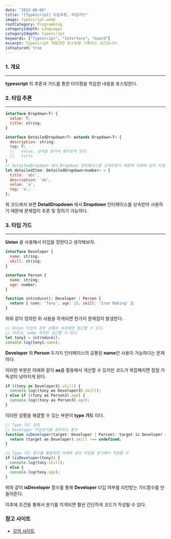 ```yaml
---
date: "2022-08-06"
title: "[Typescript] 타입추론, 타입가드"
image: typescript.webp
rootCategory: Programming
category1depth: Languages
category2depth: typescript
keywords: ["Typescript", "Interface", "Guard"]
excerpt: Typescript 개발관련 포스팅을 기록하는 공간입니다.
isFeatured: true
---
```


### 1. 개요

---

**typescript** 의 추론과 가드를 통한 타이핑을 학습한 내용을 포스팅한다.

### 2. 타입 추론

---

```js
interface Dropdown<T> {
  value: T;
  title: string;
}

interface DetailedDropdown<T> extends Dropdown<T> {
  description: string;
  tag: T;
  //   value, 상속을 받아서 들어오게 된다.
  //   title
}
// DetailedDropdown 에서 Dropdown 인터페이스를 상속받았기 떄문에 아래와 같이 타입 정의가 가능하다.
let detailedItem: DetailedDropdown<number> = {
  title: 'abc',
  description: 'ab',
  value: 'a',
  tag: 'a',
};
```

위 코드에서 보면 **DetailDropdown** 에서 **Dropdown** 인터페이스를 상속받아 사용하기 때문에 문제없이 추론 및 정의가 가능하다.

### 3. 타입 가드

---

**Union** 을 사용해서 타입을 정한다고 생각해보자.

```js
interface Developer {
  name: string;
  skill: string;
}

interface Person {
  name: string;
  age: number;
}

function introduce(): Developer | Person {
  return { name: 'Tony', age: 33, skill: 'Iron Making' };
}

```

위와 같이 정의한 뒤 사용을 하게되면 한가지 문제점이 발생한다.

```js
// Union 타입의 경우 공통된 속성에만 접근할 수 있다.
// 따라서, name 까지만 접근할 수 있다.
let tony1 = introduce();
console.log(tony1.name);
```

**Developer** 와 **Person** 두가지 인터페이스의 공통된 **name**만 사용이 가능하다는 문제이다.

이러한 부분은 아래와 같이 **as**를 활용해서 개선할 수 있지만 코드가 복잡해지면 점점 가독성이 낮아지게 된다.

```js
if ((tony as Developer3).skill) {
  console.log((tony as Developer3).skill);
} else if ((tony as Person3).age) {
  console.log((tony as Person3).age);
}
```

이러한 상황을 해결할 수 있는 부분이 **type 가드** 이다.

```js
// Type 가드 정의
// Developer 타입인지를 걸러주는 함수
function isDeveloper(target: Developer | Person): target is Developer {
  return (target as Developer).skill !== undefined;
}

// Type 가드 함수를 활용하면 아래와 같이 타입을 분기해서 적용할 수
if (isDeveloper(tony)) {
  console.log(tony.skill);
} else {
  console.log(tony.age);
}
```

위와 같이 **isDeveloper** 함수를 통해 **Developer** 타입 여부를 리턴받는 가드함수를 만들어준다.

이후에 조건을 통해서 분기를 치게되면 훨씬 간단하게 코드가 작성될 수 있다.

### 참고 사이트

- [강의 사이트](https://www.inflearn.com/course/%ED%83%80%EC%9E%85%EC%8A%A4%ED%81%AC%EB%A6%BD%ED%8A%B8-%EC%8B%A4%EC%A0%84/unit/61104?tab=community)
